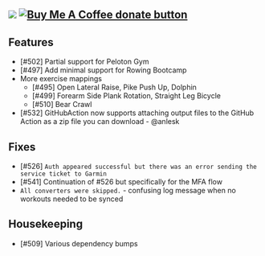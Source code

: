 [![](https://img.shields.io/static/v1?label=Sponsor&message=%E2%9D%A4&logo=GitHub&color=%23fe8e86)](https://github.com/sponsors/philosowaffle) <span class="badge-buymeacoffee"><a href="https://www.buymeacoffee.com/philosowaffle" title="Donate to this project using Buy Me A Coffee"><img src="https://img.shields.io/badge/buy%20me%20a%20coffee-donate-yellow.svg" alt="Buy Me A Coffee donate button" /></a></span>
---

## Features

- [#502] Partial support for Peloton Gym
- [#497] Add minimal support for Rowing Bootcamp
- More exercise mappings
	- [#495] Open Lateral Raise, Pike Push Up, Dolphin
	- [#499] Forearm Side Plank Rotation, Straight Leg Bicycle
	- [#510] Bear Crawl
- [#532] GitHubAction now supports attaching output files to the GitHub Action as a zip file you can download - @anlesk

## Fixes

- [#526] `Auth appeared successful but there was an error sending the service ticket to Garmin`
- [#541] Continuation of #526 but specifically for the MFA flow
- `All converters were skipped.` - confusing log message when no workouts needed to be synced

## Housekeeping

- [#509] Various dependency bumps
